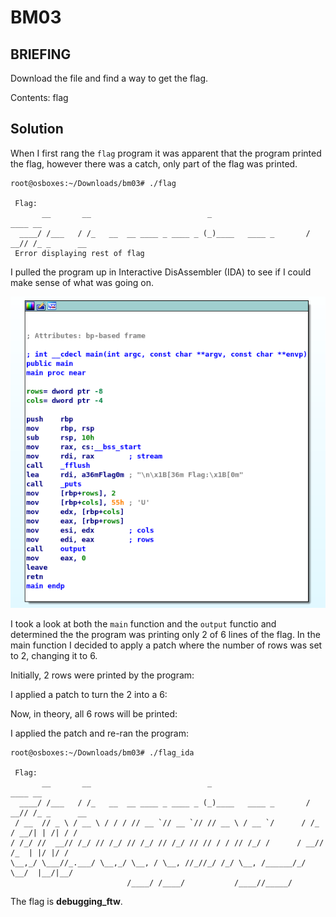 # BM03
## BRIEFING
Download the file and find a way to get the flag.

Contents: flag

## Solution

When I first rang the `flag` program it was apparent that the program printed the flag, however there was a catch, only part of the flag was printed.

```console
root@osboxes:~/Downloads/bm03# ./flag

 Flag:
       __       __                          _                      ____ __           
  ____/ /___   / /_   __  __ ____ _ ____ _ (_)____   ____ _       / __// /_ _      __
 Error displaying rest of flag
```

I pulled the program up in Interactive DisAssembler (IDA) to see if I could make sense of what was going on.

<img src="bm03_main.png" width="550">

I took a look at both the `main` function and the `output` functio and determined the the program was printing only 2 of 6 lines of the flag. In the main function I decided to apply a patch where the number of rows was set to 2, changing it to 6.

Initially, 2 rows were printed by the program:


I applied a patch to turn the 2 into a 6:

Now, in theory, all 6 rows will be printed:

I applied the patch and re-ran the program:

```console
root@osboxes:~/Downloads/bm03# ./flag_ida

 Flag:
       __       __                          _                      ____ __           
  ____/ /___   / /_   __  __ ____ _ ____ _ (_)____   ____ _       / __// /_ _      __
 / __  // _ \ / __ \ / / / // __ `// __ `// // __ \ / __ `/      / /_ / __/| | /| / /
/ /_/ //  __// /_/ // /_/ // /_/ // /_/ // // / / // /_/ /      / __// /_  | |/ |/ / 
\__,_/ \___//_.___/ \__,_/ \__, / \__, //_//_/ /_/ \__, /______/_/   \__/  |__/|__/  
                          /____/ /____/           /____//_____/                     
```

The flag is **debugging_ftw**.



